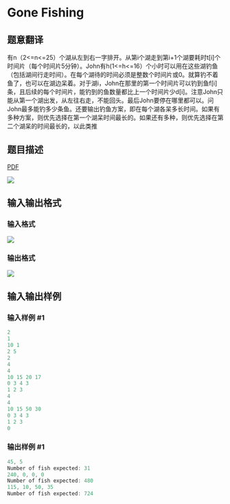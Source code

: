 # Gone Fishing

## 题意翻译

有n（2<=n<=25）个湖从左到右一字排开。从第i个湖走到第i+1个湖要耗时t[i]个时间片（每个时间片5分钟）。John有h(1<=h<=16）个小时可以用在这些湖钓鱼（包括湖间行走时间）。在每个湖待的时间必须是整数个时间片或0。就算钓不着鱼了，也可以在湖边呆着。对于湖i，John在那里的第一个时间片可以钓到鱼f[i]条，且后续的每个时间片，能钓到的鱼数量都比上一个时间片少d[i]。注意John只能从第一个湖出发，从左往右走，不能回头。最后John要停在哪里都可以。问John最多能钓多少条鱼。还要输出钓鱼方案，即在每个湖各呆多长时间。如果有多种方案，则优先选择在第一个湖呆时间最长的。如果还有多种，则优先选择在第二个湖呆的时间最长的，以此类推

## 题目描述

[problemUrl]: https://uva.onlinejudge.org/index.php?option=com_onlinejudge&Itemid=8&category=9&page=show_problem&problem=698

[PDF](https://uva.onlinejudge.org/external/7/p757.pdf)

![](https://cdn.luogu.com.cn/upload/vjudge_pic/UVA757/d7443a5e34f5cd6c188e8fe2235e40cd5a5b189c.png)

## 输入输出格式

### 输入格式

![](https://cdn.luogu.com.cn/upload/vjudge_pic/UVA757/778eeab35b37f7b6273dd38bcbd6f4530329a6a1.png)

### 输出格式

![](https://cdn.luogu.com.cn/upload/vjudge_pic/UVA757/e89bfa2fc0d7e15c079a062d5273506059ad2dba.png)

## 输入输出样例

### 输入样例 #1

```cpp
2
1
10 1
2 5
2
4
4
10 15 20 17
0 3 4 3
1 2 3
4
4
10 15 50 30
0 3 4 3
1 2 3
0
```


### 输出样例 #1

```cpp
45, 5
Number of fish expected: 31
240, 0, 0, 0
Number of fish expected: 480
115, 10, 50, 35
Number of fish expected: 724
```


